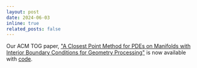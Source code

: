 ```yaml
---
layout: post
date: 2024-06-03
inline: true
related_posts: false
---
```


Our ACM TOG paper, ["A Closest Point Method for PDEs on Manifolds with Interior Boundary Conditions for Geometry Processing"](https://arxiv.org/abs/2305.04711) is now available with [code](https://github.com/nathandking/cpm-ibc).
